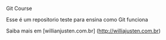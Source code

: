 Git Course

Esse é um repositorio teste para ensina como Git funciona

Saiba mais em [willianjusten.com.br] (http://williajusten.com.br)

